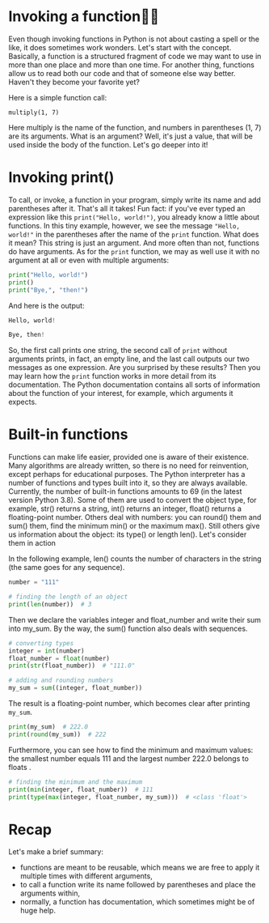 #  Invoking a function🤔😃
Even though invoking functions in Python is not about casting a spell or the like, it does sometimes work wonders. Let's start with the concept. Basically, a function is a structured fragment of code we may want to use in more than one place and more than one time. For another thing, functions allow us to read both our code and that of someone else way better. Haven't they become your favorite yet?

Here is a simple function call:

`multiply(1, 7)`

Here multiply is the name of the function, and numbers in parentheses (1, 7) are its arguments. What is an argument? Well, it's just a value, that will be used inside the body of the function. Let's go deeper into it!



# Invoking print()
To call, or invoke, a function in your program, simply write its name and add parentheses after it. That's all it takes! Fun fact: if you've ever typed an expression like this `print("Hello, world!")`, you already know a little about functions. In this tiny example, however, we see the message `"Hello, world!"` in the parentheses after the name of the `print` function. What does it mean? This string is just an argument. And more often than not, functions do have arguments. As for the `print` function, we may as well use it with no argument at all or even with multiple arguments:



```python
print("Hello, world!")
print()
print("Bye,", "then!")
```

And here is the output:

```python
Hello, world!

Bye, then!
```


So, the first call prints one string, the second call of `print` without arguments prints, in fact, an empty line, and the last call outputs our two messages as one expression. Are you surprised by these results? Then you may learn how the `print` function works in more detail from its documentation. The Python documentation contains all sorts of information about the function of your interest, for example, which arguments it expects.




# Built-in functions
Functions can make life easier, provided one is aware of their existence. Many algorithms are already written, so there is no need for reinvention, except perhaps for educational purposes. The Python interpreter has a number of functions and types built into it, so they are always available. Currently, the number of built-in functions amounts to 69 (in the latest version Python 3.8). Some of them are used to convert the object type, for example, str() returns a string, int() returns an integer, float() returns a floating-point number. Others deal with numbers: you can round() them and sum() them, find the minimum min() or the maximum max(). Still others give us information about the object: its type() or length len(). Let's consider them in action

In the following example, len() counts the number of characters in the string (the same goes for any sequence).

```python
number = "111"

# finding the length of an object
print(len(number))  # 3
```

Then we declare the variables integer and float_number and write their sum into my_sum. By the way, the sum() function also deals with sequences.

```python
# converting types
integer = int(number)
float_number = float(number)
print(str(float_number))  # "111.0"

# adding and rounding numbers
my_sum = sum((integer, float_number))
```

The result is a floating-point number, which becomes clear after printing `my_sum`.


```python
print(my_sum)  # 222.0
print(round(my_sum))  # 222
```

Furthermore, you can see how to find the minimum and maximum values: the smallest number equals 111 and the largest number 222.0 belongs to floats .


```python
# finding the minimum and the maximum
print(min(integer, float_number))  # 111
print(type(max(integer, float_number, my_sum)))  # <class 'float'>
```

# Recap

Let's make a brief summary:

- functions are meant to be reusable, which means we are free to apply it multiple times with different arguments,
- to call a function write its name followed by parentheses and place the arguments within,
- normally, a function has documentation, which sometimes might be of huge help.

